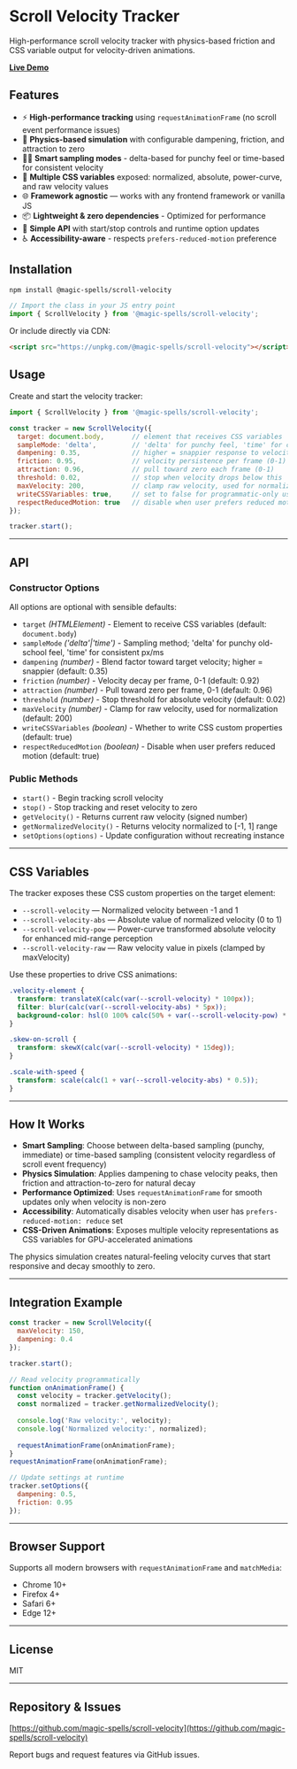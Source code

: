 # Scroll Velocity Tracker

High-performance scroll velocity tracker with physics-based friction and CSS variable output for velocity-driven animations.

[**Live Demo**](https://magic-spells.github.io/scroll-velocity/demo/)

## Features

- ⚡ **High-performance tracking** using `requestAnimationFrame` (no scroll event performance issues)
- 🎯 **Physics-based simulation** with configurable dampening, friction, and attraction to zero
- 🕵️‍♂️ **Smart sampling modes** - delta-based for punchy feel or time-based for consistent velocity
- 🌊 **Multiple CSS variables** exposed: normalized, absolute, power-curve, and raw velocity values
- 🌐 **Framework agnostic** — works with any frontend framework or vanilla JS
- 📦 **Lightweight & zero dependencies** - Optimized for performance
- 🔧 **Simple API** with start/stop controls and runtime option updates
- ♿ **Accessibility-aware** - respects `prefers-reduced-motion` preference

## Installation

```bash
npm install @magic-spells/scroll-velocity
```

```javascript
// Import the class in your JS entry point
import { ScrollVelocity } from '@magic-spells/scroll-velocity';
```

Or include directly via CDN:

```html
<script src="https://unpkg.com/@magic-spells/scroll-velocity"></script>
```

## Usage

Create and start the velocity tracker:

```javascript
import { ScrollVelocity } from '@magic-spells/scroll-velocity';

const tracker = new ScrollVelocity({
  target: document.body,       // element that receives CSS variables
  sampleMode: 'delta',         // 'delta' for punchy feel, 'time' for consistent velocity
  dampening: 0.35,             // higher = snappier response to velocity changes
  friction: 0.95,              // velocity persistence per frame (0-1)
  attraction: 0.96,            // pull toward zero each frame (0-1)
  threshold: 0.02,             // stop when velocity drops below this
  maxVelocity: 200,            // clamp raw velocity, used for normalization
  writeCSSVariables: true,     // set to false for programmatic-only usage
  respectReducedMotion: true   // disable when user prefers reduced motion
});

tracker.start();
```

---

## API

### Constructor Options

All options are optional with sensible defaults:

- `target` _(HTMLElement)_ - Element to receive CSS variables (default: `document.body`)
- `sampleMode` _('delta'|'time')_ - Sampling method; 'delta' for punchy old-school feel, 'time' for consistent px/ms
- `dampening` _(number)_ - Blend factor toward target velocity; higher = snappier (default: 0.35)
- `friction` _(number)_ - Velocity decay per frame, 0-1 (default: 0.92)
- `attraction` _(number)_ - Pull toward zero per frame, 0-1 (default: 0.96)
- `threshold` _(number)_ - Stop threshold for absolute velocity (default: 0.02)
- `maxVelocity` _(number)_ - Clamp for raw velocity, used for normalization (default: 200)
- `writeCSSVariables` _(boolean)_ - Whether to write CSS custom properties (default: true)
- `respectReducedMotion` _(boolean)_ - Disable when user prefers reduced motion (default: true)

### Public Methods

- `start()` - Begin tracking scroll velocity
- `stop()` - Stop tracking and reset velocity to zero
- `getVelocity()` - Returns current raw velocity (signed number)
- `getNormalizedVelocity()` - Returns velocity normalized to [-1, 1] range
- `setOptions(options)` - Update configuration without recreating instance

---

## CSS Variables

The tracker exposes these CSS custom properties on the target element:

- `--scroll-velocity` — Normalized velocity between -1 and 1
- `--scroll-velocity-abs` — Absolute value of normalized velocity (0 to 1)
- `--scroll-velocity-pow` — Power-curve transformed absolute velocity for enhanced mid-range perception
- `--scroll-velocity-raw` — Raw velocity value in pixels (clamped by maxVelocity)

Use these properties to drive CSS animations:

```css
.velocity-element {
  transform: translateX(calc(var(--scroll-velocity) * 100px));
  filter: blur(calc(var(--scroll-velocity-abs) * 5px));
  background-color: hsl(0 100% calc(50% + var(--scroll-velocity-pow) * 30%));
}

.skew-on-scroll {
  transform: skewX(calc(var(--scroll-velocity) * 15deg));
}

.scale-with-speed {
  transform: scale(calc(1 + var(--scroll-velocity-abs) * 0.5));
}
```

---

## How It Works

- **Smart Sampling**: Choose between delta-based sampling (punchy, immediate) or time-based sampling (consistent velocity regardless of scroll event frequency)
- **Physics Simulation**: Applies dampening to chase velocity peaks, then friction and attraction-to-zero for natural decay
- **Performance Optimized**: Uses `requestAnimationFrame` for smooth updates only when velocity is non-zero
- **Accessibility**: Automatically disables velocity when user has `prefers-reduced-motion: reduce` set
- **CSS-Driven Animations**: Exposes multiple velocity representations as CSS variables for GPU-accelerated animations

The physics simulation creates natural-feeling velocity curves that start responsive and decay smoothly to zero.

---

## Integration Example

```javascript
const tracker = new ScrollVelocity({
  maxVelocity: 150,
  dampening: 0.4
});

tracker.start();

// Read velocity programmatically
function onAnimationFrame() {
  const velocity = tracker.getVelocity();
  const normalized = tracker.getNormalizedVelocity();
  
  console.log('Raw velocity:', velocity);
  console.log('Normalized velocity:', normalized);
  
  requestAnimationFrame(onAnimationFrame);
}
requestAnimationFrame(onAnimationFrame);

// Update settings at runtime
tracker.setOptions({
  dampening: 0.5,
  friction: 0.95
});
```

---

## Browser Support

Supports all modern browsers with `requestAnimationFrame` and `matchMedia`:

- Chrome 10+
- Firefox 4+
- Safari 6+
- Edge 12+

---

## License

MIT

---

## Repository & Issues

[https://github.com/magic-spells/scroll-velocity](https://github.com/magic-spells/scroll-velocity)

Report bugs and request features via GitHub issues.
